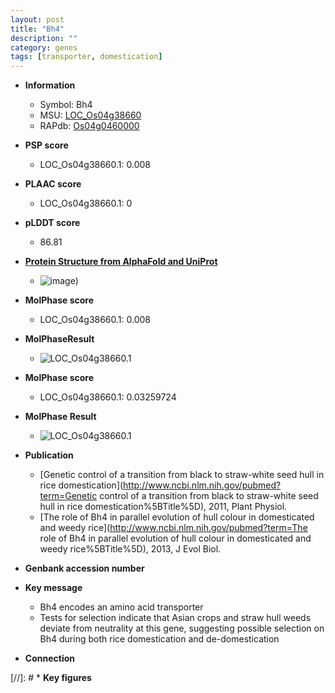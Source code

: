 ```yaml
---
layout: post
title: "Bh4"
description: ""
category: genes
tags: [transporter, domestication]
---
```


* **Information**  
    + Symbol: Bh4  
    + MSU: [LOC_Os04g38660](http://rice.plantbiology.msu.edu/cgi-bin/ORF_infopage.cgi?orf=LOC_Os04g38660)  
    + RAPdb: [Os04g0460000](http://rapdb.dna.affrc.go.jp/viewer/gbrowse_details/irgsp1?name=Os04g0460000)  

* **PSP score**  
    + LOC_Os04g38660.1: 0.008 

* **PLAAC score**  
    + LOC_Os04g38660.1: 0 

* **pLDDT score**
    + 86.81

* **[Protein Structure from AlphaFold and UniProt](https://www.uniprot.org/uniprotkb/A0A0P0WBD0/entry#structure)**
    + ![image](https://ricepsp.github.io/images/A/AF-A0A0P0WBD0-F1.png))

* **MolPhase score**
    + LOC_Os04g38660.1: 0.008

* **MolPhaseResult**
    + ![LOC_Os04g38660.1](https://ricepsp.github.io/pictures/LOC_Os04g/LOC_Os04g38660.1.png)

* **MolPhase score**
    + LOC_Os04g38660.1: 0.03259724

* **MolPhase Result**
    + ![LOC_Os04g38660.1](https://304243504.github.io/Pictures/LOC_Os04g/LOC_Os04g38660.1.png)

* **Publication**  
    + [Genetic control of a transition from black to straw-white seed hull in rice domestication](http://www.ncbi.nlm.nih.gov/pubmed?term=Genetic control of a transition from black to straw-white seed hull in rice domestication%5BTitle%5D), 2011, Plant Physiol.
    + [The role of Bh4 in parallel evolution of hull colour in domesticated and weedy rice](http://www.ncbi.nlm.nih.gov/pubmed?term=The role of Bh4 in parallel evolution of hull colour in domesticated and weedy rice%5BTitle%5D), 2013, J Evol Biol.

* **Genbank accession number**  

* **Key message**  
    + Bh4 encodes an amino acid transporter
    + Tests for selection indicate that Asian crops and straw hull weeds deviate from neutrality at this gene, suggesting possible selection on Bh4 during both rice domestication and de-domestication

* **Connection**  

[//]: # * **Key figures**  


